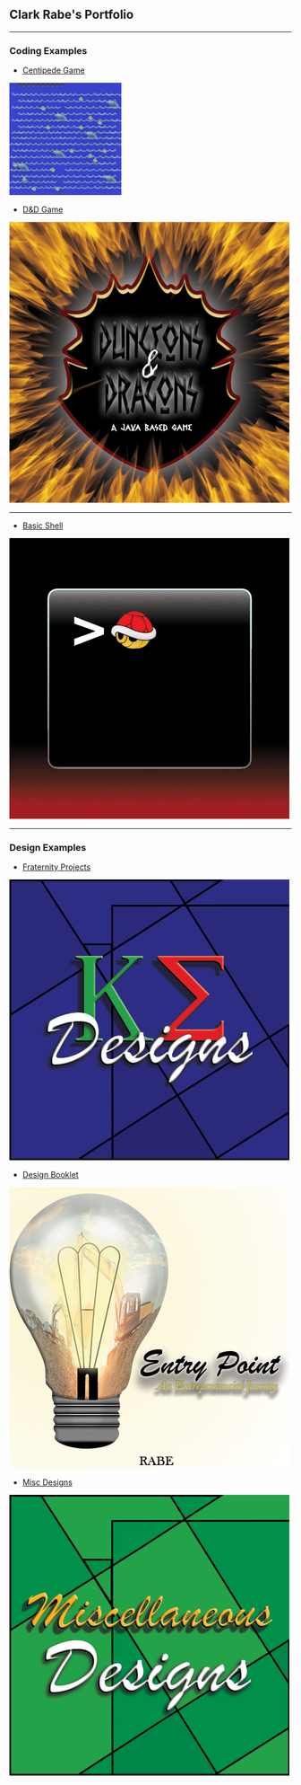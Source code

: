 ## Clark Rabe's Portfolio

---

### Coding Examples

- [Centipede Game](https://github.com/ClarkRabe/Centipede-Game)
<img src="images/centipedeGame.JPG?raw=true" height="200" width="200"/>

- [D&D Game](https://github.com/ClarkRabe/Dungeon-Game)
<img src="images/dndimg.jpg?raw=true"/>

---
- [Basic Shell](https://github.com/ClarkRabe/Basic_Shell)
<img src="images/shellimg.jpg?raw=true"/>

---

### Design Examples

- [Fraternity Projects](https://github.com/ClarkRabe/Fraternity_Designs)
<img src="images/ke_cover.jpg?raw=true"/>

- [Design Booklet](/pdf/desn216_final-booklet_120919_v2_CR.pdf)
<img src="images/project_cover.jpg?raw=true"/>

- [Misc Designs](https://github.com/ClarkRabe/Misc_Designs)
<img src="images/misc_cover.jpg?raw=true"/>





